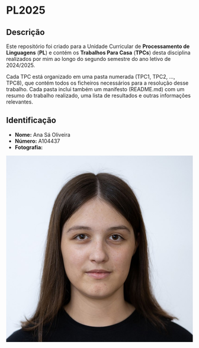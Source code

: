 # PL2025

## Descrição
Este repositório foi criado para a Unidade Curricular de **Processamento de Linguagens** (**PL**) e contém os **Trabalhos Para Casa** (**TPCs**) desta disciplina realizados por mim ao longo do segundo semestre do ano letivo de 2024/2025.

Cada TPC está organizado em uma pasta numerada (TPC1, TPC2, ..., TPC8), que contém todos os ficheiros necessários para a resolução desse trabalho. Cada pasta inclui também um manifesto (README.md) com um resumo do trabalho realizado, uma lista de resultados e outras informações relevantes.

## Identificação
- **Nome:** Ana Sá Oliveira
- **Número:** A104437
- **Fotografia:**

![Fotografia](Fotografia.jpg)